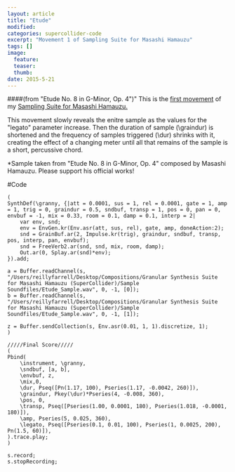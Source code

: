 ```yaml
---
layout: article
title: "Etude"
modified:
categories: supercollider-code
excerpt: "Movement 1 of Sampling Suite for Masashi Hamauzu"
tags: []
image:
  feature:
  teaser:
  thumb:
date: 2015-5-21
---
```

####(from "Etude No. 8 in G-Minor, Op. 4")"
This is the [first movement](https://soundcloud.com/capybarrage-reilly/etude-from-etude-no-8-in-g-minor-op-4?in=capybarrage-reilly/sets/sampling-suite-for-masashi-1) of my [Sampling Suite for Masashi Hamauzu.](https://soundcloud.com/capybarrage-reilly/sets/sampling-suite-for-masashi-1)  

This movement slowly reveals the enitre sample as the values for the "legato" parameter increase.  Then the duration of sample (\graindur) is shortened and the frequency of samples triggered (\dur) shrinks with it, creating the effect of a changing meter until all that remains of the sample is a short, percussive chord.

*Sample taken from "Etude No. 8 in G-Minor, Op. 4" composed by Masashi Hamauzu.  Please support his official works!


#Code
```
(
SynthDef(\granny, {|att = 0.0001, sus = 1, rel = 0.0001, gate = 1, amp = 1, trig = 0, graindur = 0.5, sndbuf, transp = 1, pos = 0, pan = 0, envbuf = -1, mix = 0.33, room = 0.1, damp = 0.1, interp = 2|
	var env, snd;
	env = EnvGen.kr(Env.asr(att, sus, rel), gate, amp, doneAction:2);
	snd = GrainBuf.ar(2, Impulse.kr(trig), graindur, sndbuf, transp, pos, interp, pan, envbuf);
	snd = FreeVerb2.ar(snd, snd, mix, room, damp);
	Out.ar(0, Splay.ar(snd)*env);
}).add;

a = Buffer.readChannel(s, "/Users/reillyfarrell/Desktop/Compositions/Granular Synthesis Suite for Masashi Hamauzu (SuperCollider)/Sample Soundfiles/Etude_Sample.wav", 0, -1, [0]);
b = Buffer.readChannel(s, "/Users/reillyfarrell/Desktop/Compositions/Granular Synthesis Suite for Masashi Hamauzu (SuperCollider)/Sample Soundfiles/Etude_Sample.wav", 0, -1, [1]);

z = Buffer.sendCollection(s, Env.asr(0.01, 1, 1).discretize, 1);
)

/////Final Score/////
(
Pbind(
	\instrument, \granny,
	\sndbuf, [a, b],
	\envbuf, z,
	\mix,0,
	\dur, Pseq([Pn(1.17, 100), Pseries(1.17, -0.0042, 260)]),
	\graindur, Pkey(\dur)*Pseries(4, -0.008, 360),
	\pos, 0,
	\transp, Pseq([Pseries(1.00, 0.0001, 180), Pseries(1.018, -0.0001, 180)]),
	\amp, Pseries(5, 0.025, 360),
	\legato, Pseq([Pseries(0.1, 0.01, 100), Pseries(1, 0.0025, 200), Pn(1.5, 60)]),
).trace.play;
)

s.record;
s.stopRecording;
```
